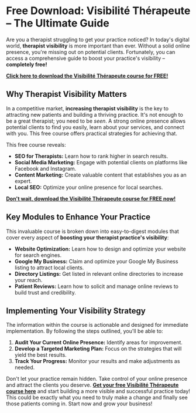 # Free Download: Visibilité Thérapeute – The Ultimate Guide

Are you a therapist struggling to get your practice noticed?  In today's digital world, **therapist visibility** is more important than ever.  Without a solid online presence, you're missing out on potential clients. Fortunately, you can access a comprehensive guide to boost your practice's visibility – **completely free!**

[**Click here to download the Visibilité Thérapeute course for FREE!**](https://udemywork.com/visibilite-therapeute)

## Why Therapist Visibility Matters

In a competitive market, **increasing therapist visibility** is the key to attracting new patients and building a thriving practice. It's not enough to be a great therapist; you need to be *seen*.  A strong online presence allows potential clients to find you easily, learn about your services, and connect with you. This free course offers practical strategies for achieving that.

This free course reveals:
*   **SEO for Therapists:** Learn how to rank higher in search results.
*   **Social Media Marketing:**  Engage with potential clients on platforms like Facebook and Instagram.
*   **Content Marketing:**  Create valuable content that establishes you as an expert.
*   **Local SEO:**  Optimize your online presence for local searches.

[**Don't wait, download the Visibilité Thérapeute course for FREE now!**](https://udemywork.com/visibilite-therapeute)

## Key Modules to Enhance Your Practice

This invaluable course is broken down into easy-to-digest modules that cover every aspect of **boosting your therapist practice's visibility**:

*   **Website Optimization:** Learn how to design and optimize your website for search engines.
*   **Google My Business:**  Claim and optimize your Google My Business listing to attract local clients.
*   **Directory Listings:**  Get listed in relevant online directories to increase your reach.
*   **Patient Reviews:**  Learn how to solicit and manage online reviews to build trust and credibility.

## Implementing Your Visibility Strategy

The information within the course is actionable and designed for immediate implementation.  By following the steps outlined, you'll be able to:

1.  **Audit Your Current Online Presence:**  Identify areas for improvement.
2.  **Develop a Targeted Marketing Plan:**  Focus on the strategies that will yield the best results.
3.  **Track Your Progress:**  Monitor your results and make adjustments as needed.

Don't let your practice remain hidden. Take control of your online presence and attract the clients you deserve. **[Get your free Visibilité Thérapeute course here](https://udemywork.com/visibilite-therapeute)** and start building a more visible and successful practice today! This could be exactly what you need to truly make a change and finally see those patients coming in. Start now and grow your business!
